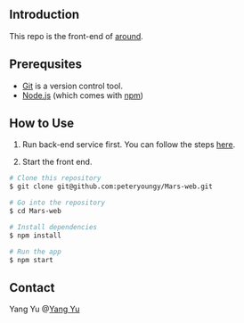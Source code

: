 ## Introduction

This repo is the front-end of [around](https://github.com/peteryoungy/Mars).

## Prerequsites

- [Git](https://git-scm.com/) is a version control tool.
- [Node.js](https://nodejs.org/en/) (which comes with [npm](http://npmjs.com/))

## How to Use

1. Run back-end service first. You can follow the steps [here](https://github.com/peteryoungy/chaoyuemm).

2. Start the front end.

```bash
# Clone this repository
$ git clone git@github.com:peteryoungy/Mars-web.git

# Go into the repository
$ cd Mars-web

# Install dependencies
$ npm install

# Run the app
$ npm start
```

## Contact

Yang Yu @[Yang Yu](https://github.com/peteryoungy)
